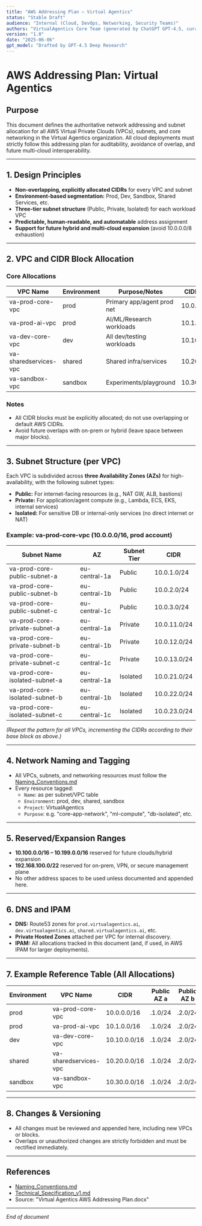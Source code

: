 ```yaml
---
title: "AWS Addressing Plan – Virtual Agentics"
status: "Stable Draft"
audience: "Internal (Cloud, DevOps, Networking, Security Teams)"
authors: "VirtualAgentics Core Team (generated by ChatGPT GPT-4.5, curated by Ben)"
version: "1.0"
date: "2025-06-06"
gpt_model: "Drafted by GPT-4.5 Deep Research"
---
```


# AWS Addressing Plan: Virtual Agentics

## Purpose

This document defines the authoritative network addressing and subnet allocation for all AWS Virtual Private Clouds (VPCs), subnets, and core networking in the Virtual Agentics organization. All cloud deployments must strictly follow this addressing plan for auditability, avoidance of overlap, and future multi-cloud interoperability.

---

## 1. Design Principles

- **Non-overlapping, explicitly allocated CIDRs** for every VPC and subnet
- **Environment-based segmentation:** Prod, Dev, Sandbox, Shared Services, etc.
- **Three-tier subnet structure** (Public, Private, Isolated) for each workload VPC
- **Predictable, human-readable, and automatable** address assignment
- **Support for future hybrid and multi-cloud expansion** (avoid 10.0.0.0/8 exhaustion)

---

## 2. VPC and CIDR Block Allocation

### Core Allocations

| VPC Name                | Environment | Purpose/Notes               | CIDR Block        | AWS Account                 |
|-------------------------|-------------|-----------------------------|-------------------|-----------------------------|
| va-prod-core-vpc        | prod        | Primary app/agent prod net  | 10.0.0.0/16       | va-prod-core-acct           |
| va-prod-ai-vpc          | prod        | AI/ML/Research workloads    | 10.1.0.0/16       | va-prod-core-acct           |
| va-dev-core-vpc         | dev         | All dev/testing workloads   | 10.10.0.0/16      | va-dev-core-acct            |
| va-sharedservices-vpc   | shared      | Shared infra/services       | 10.20.0.0/16      | va-sharedservices-acct      |
| va-sandbox-vpc          | sandbox     | Experiments/playground      | 10.30.0.0/16      | va-sandbox-acct             |

### Notes
- All CIDR blocks must be explicitly allocated; do not use overlapping or default AWS CIDRs.
- Avoid future overlaps with on-prem or hybrid (leave space between major blocks).

---

## 3. Subnet Structure (per VPC)

Each VPC is subdivided across **three Availability Zones (AZs)** for high-availability, with the following subnet types:

- **Public:** For internet-facing resources (e.g., NAT GW, ALB, bastions)
- **Private:** For application/agent compute (e.g., Lambda, ECS, EKS, internal services)
- **Isolated:** For sensitive DB or internal-only services (no direct internet or NAT)

### Example: va-prod-core-vpc (10.0.0.0/16, prod account)

| Subnet Name                       | AZ             | Subnet Tier  | CIDR            |
|------------------------------------|----------------|--------------|-----------------|
| va-prod-core-public-subnet-a       | eu-central-1a  | Public       | 10.0.1.0/24     |
| va-prod-core-public-subnet-b       | eu-central-1b  | Public       | 10.0.2.0/24     |
| va-prod-core-public-subnet-c       | eu-central-1c  | Public       | 10.0.3.0/24     |
| va-prod-core-private-subnet-a      | eu-central-1a  | Private      | 10.0.11.0/24    |
| va-prod-core-private-subnet-b      | eu-central-1b  | Private      | 10.0.12.0/24    |
| va-prod-core-private-subnet-c      | eu-central-1c  | Private      | 10.0.13.0/24    |
| va-prod-core-isolated-subnet-a     | eu-central-1a  | Isolated     | 10.0.21.0/24    |
| va-prod-core-isolated-subnet-b     | eu-central-1b  | Isolated     | 10.0.22.0/24    |
| va-prod-core-isolated-subnet-c     | eu-central-1c  | Isolated     | 10.0.23.0/24    |

*(Repeat the pattern for all VPCs, incrementing the CIDRs according to their base block as above.)*

---

## 4. Network Naming and Tagging

- All VPCs, subnets, and networking resources must follow the [Naming_Conventions.md](Naming_Conventions.md)
- Every resource tagged:
  - `Name`: as per subnet/VPC table
  - `Environment`: prod, dev, shared, sandbox
  - `Project`: VirtualAgentics
  - `Purpose`: e.g. "core-app-network", "ml-compute", "db-isolated", etc.

---

## 5. Reserved/Expansion Ranges

- **10.100.0.0/16 – 10.199.0.0/16** reserved for future clouds/hybrid expansion
- **192.168.100.0/22** reserved for on-prem, VPN, or secure management plane
- No other address spaces to be used unless documented and appended here.

---

## 6. DNS and IPAM

- **DNS:** Route53 zones for `prod.virtualagentics.ai`, `dev.virtualagentics.ai`, `shared.virtualagentics.ai`, etc.
- **Private Hosted Zones** attached per VPC for internal discovery.
- **IPAM:** All allocations tracked in this document (and, if used, in AWS IPAM for larger deployments).

---

## 7. Example Reference Table (All Allocations)

| Environment | VPC Name              | CIDR          | Public AZ a | Public AZ b | Public AZ c | Private AZ a | Private AZ b | Private AZ c | Isolated AZ a | Isolated AZ b | Isolated AZ c |
|-------------|-----------------------|---------------|-------------|-------------|-------------|--------------|--------------|--------------|---------------|---------------|---------------|
| prod        | va-prod-core-vpc      | 10.0.0.0/16   | .1.0/24     | .2.0/24     | .3.0/24     | .11.0/24     | .12.0/24     | .13.0/24     | .21.0/24      | .22.0/24      | .23.0/24      |
| prod        | va-prod-ai-vpc        | 10.1.0.0/16   | .1.0/24     | .2.0/24     | .3.0/24     | .11.0/24     | .12.0/24     | .13.0/24     | .21.0/24      | .22.0/24      | .23.0/24      |
| dev         | va-dev-core-vpc       | 10.10.0.0/16  | .1.0/24     | .2.0/24     | .3.0/24     | .11.0/24     | .12.0/24     | .13.0/24     | .21.0/24      | .22.0/24      | .23.0/24      |
| shared      | va-sharedservices-vpc | 10.20.0.0/16  | .1.0/24     | .2.0/24     | .3.0/24     | .11.0/24     | .12.0/24     | .13.0/24     | .21.0/24      | .22.0/24      | .23.0/24      |
| sandbox     | va-sandbox-vpc        | 10.30.0.0/16  | .1.0/24     | .2.0/24     | .3.0/24     | .11.0/24     | .12.0/24     | .13.0/24     | .21.0/24      | .22.0/24      | .23.0/24      |

---

## 8. Changes & Versioning

- All changes must be reviewed and appended here, including new VPCs or blocks.
- Overlaps or unauthorized changes are strictly forbidden and must be rectified immediately.

---

## References

- [Naming_Conventions.md](Naming_Conventions.md)
- [Technical_Specification_v1.md](Technical_Specification_v1.md)
- Source: "Virtual Agentics AWS Addressing Plan.docx"

---

*End of document*

